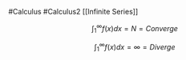 #Calculus #Calculus2 [[Infinite Series]]

$$\int_1^\infty f(x)dx = N = Converge$$

$$\int_1^\infty f(x)dx = \infty = Diverge$$
